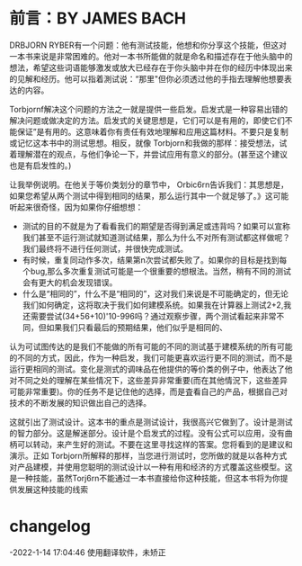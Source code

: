 # 前言：BY JAMES BACH

DRBJORN RYBER有一个问题：他有测试技能，他想和你分享这个技能，但这对一本书来说是非常困难的。他对一本书所能做的就是命名和描述存在于他头脑中的想法，希望这些词语能够激发或放大已经存在于你头脑中并在你的经历中体现出来的见解和经历。他可以指着測试说：“那里"但你必须透过他的手指去理解他想要表达的内容。 

Torbjornf解决这个问题的方法之一就是提供一些启发。启发式是一种容易出错的解决问题或做决定的方法。启发式的关键思想是，它们可以是有用的，即使它们不能保证”是有用的。这意味着你有责任有效地理解和应用这篇材料。不要只是复制或记忆这本书中的测试思想。相反，就像 Torbjorn和我做的那样：接受想法，试着理解潜在的观点，与他们争论一下，并尝试应用有意义的部分。(甚至这个建议也是有启发性的。)

让我举例说明。在他关于等价类划分的章节中， Orbic6rn告诉我们：其思想是，如果您希望从两个测试中得到相同的结果，那么运行其中一个就足够了。》这可能听起来很奇怪，因为如果你仔细想想：
- 测试的目的不就是为了看看我们的期望是否得到满足或违背吗？如果可以宣称我们甚至不运行测试就知道测试结果，那么为什么不对所有测试都这样做呢？我们最终将不进行任何测试，并很快完成测试。
- 有时候，重复同动作多次，结果第n次尝试都失败了。如果你的目标是找到每个bug,那么多次重复测试可能是一个很重要的想根法。当然，稍有不同的测试会有更大的机会发现错误。
- 什么是“相同的”，什么不是“相同的”，这对我们来说是不可能确定的，但无论我们如何确定，这将取决于我们如何建模系统。如果我在计算器上测试2+2,我还需要尝试(34+56+10)'10-996吗？通过观察步骤，两个测试看起来非常不同，但如果我们只看最后的预期结果，他们似乎是相同的、

认为可试图传达的是我们不能做的所有可能的不同的测试基于建模系统的所有可能的不同的方式，因此，作为一种启发，我们可能更喜欢运行更不同的测试，而不是运行更相同的测试。变化是测式的调味品在他提供的等价类的例子中，他表达了他对不同之处的理解在某些情况下，这些差异非常重要(而在其他情況下，这些差异可能非常重要)。你的任务不是记住他的选择，而是査看自己的产品，根据自己对技术的不断发展的知识做出自己的选择。

这就引出了测试设计。这本书的重点是测试设计，我很高兴它做到了。设计是测试的智力部分。这是解迷部分。设计是个启发式的过程。没有公式可以应用，没有曲柄可以转动，来产生好的测试。不要在这里寻找这样的答案。您将看到的是建议和演示。正如 Torbjorn所解释的那样，当您进行测试时，您所做的就是以各种方式对产品建模，并使用您聪明的测试设计以一种有用和经济的方式覆盖这些模型。这是一种技能，虽然Torj6rn不能通过一本书直接给你这种技能，但这本书将为你提供发展这种技能的线索

# changelog
-2022-1-14 17:04:46 使用翻译软件，未矫正
